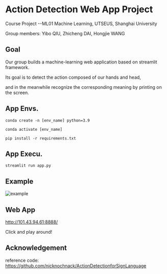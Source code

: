 # Action Detection Web App Project

Course Project  --ML01 Machine Learning, UTSEUS, Shanghai University

Group members: Yibo QIU, Zhicheng DAI, Hongjie WANG

## Goal
Our group builds a machine-learning web application based on streamlit framework. 

Its goal is to detect the action composed of our hands and head, 

and in the meanwhile recognize the corresponding meaning by printing on the screen.


## App Envs.
```conda create -n [env_name] python=3.9```

```conda activate [env_name]```

```pip install -r requirements.txt```

## App Execu.
```streamlit run app.py```

## Example
<img src="example/webapp.png" alt="example">

## Web App 
http://101.43.94.61:8888/

Click and play around!

## Acknowledgement
reference code: https://github.com/nicknochnack/ActionDetectionforSignLanguage
